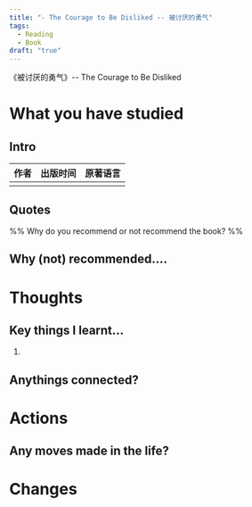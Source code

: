 ```yaml
---
title: "- The Courage to Be Disliked -- 被讨厌的勇气"
tags:
  - Reading
  - Book
draft: "true"
---
```

《被讨厌的勇气》-- The Courage to Be Disliked

# What you have studied

## Intro

| 作者  | 出版时间 | 原著语言 |
| --- | ---- | ---- |
|     |      |      |


## Quotes


%% Why do you recommend or not recommend the book? %%
## Why (not) recommended....



# Thoughts
## Key things I learnt...
1. 


## Anythings connected?



# Actions
## Any moves made in the life?




# Changes

